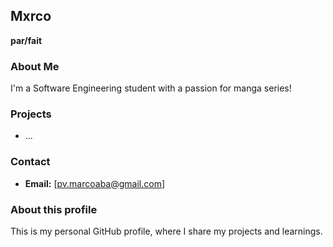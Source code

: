 ## Mxrco
**par/fait**

### About Me
I'm a Software Engineering student with a passion for manga series!

### Projects
* ...

### Contact
* **Email:** [pv.marcoaba@gmail.com]

### About this profile
This is my personal GitHub profile, where I share my projects and learnings.
